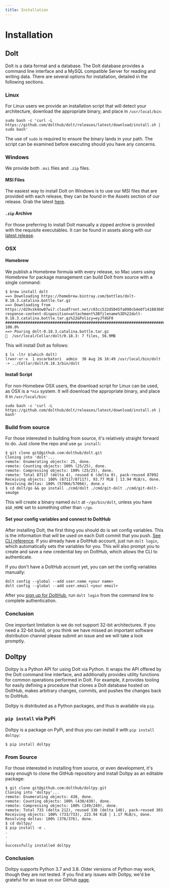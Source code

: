 ```yaml
---
title: Installation
---
```


# Installation

## Dolt

Dolt is a data format and a database. The Dolt database provides a command line interface and a MySQL compatible Server for reading and writing data. There are several options for installation, detailed in the following sections.

### Linux

For Linux users we provide an installation script that will detect your architecture, download the appropriate binary, and place in `/usr/local/bin`:

```text
sudo bash -c 'curl -L https://github.com/dolthub/dolt/releases/latest/download/install.sh | sudo bash'
```

The use of `sudo` is required to ensure the binary lands in your path. The script can be examined before executing should you have any concerns.

### Windows

We provide both `.msi` files and `.zip` files.

#### MSI Files

The easiest way to install Dolt on Windows is to use our MSI files that are provided with each release, they can be found in the Assets section of our release. Grab the latest [here](https://github.com/dolthub/dolt/releases/latest).

#### `.zip` Archive

For those preferring to install Dolt manually a zipped archive is provided with the requisite executables. It can be found in assets along with our [latest release](https://github.com/dolthub/dolt/releases/latest).

### OSX

#### Homebrew

We publish a Homebrew formula with every release, so Mac users using Homebrew for package management can build Dolt from source with a single command:

```text
$ brew install dolt
==> Downloading https://homebrew.bintray.com/bottles/dolt-0.18.3.catalina.bottle.tar.gz
==> Downloading from https://d29vzk4ow07wi7.cloudfront.net/c03cc532d5045fa090cb4e0f141883685de3765bf1d221e400c750b3ae89e328?response-content-disposition=attachment%3Bfilename%3D%22dolt-0.18.3.catalina.bottle.tar.gz%22&Policy=eyJTdGF0
######################################################################## 100.0%
==> Pouring dolt-0.18.3.catalina.bottle.tar.gz
🍺  /usr/local/Cellar/dolt/0.18.3: 7 files, 56.9MB
```

This will install Dolt as follows:

```text
$ ls -ltr $(which dolt)
lrwxr-xr-x  1 oscarbatori  admin  30 Aug 26 16:49 /usr/local/bin/dolt -> ../Cellar/dolt/0.18.3/bin/dolt
```

#### Install Script

For non-Homebew OSX users, the download script for Linux can be used, as OSX is a `*nix` system. It will download the appropriate binary, and place it in `/usr/local/bin`:

```text
sudo bash -c 'curl -L https://github.com/dolthub/dolt/releases/latest/download/install.sh | bash'
```

### Build from source

For those interested in building from source, it's relatively straight forward to do. Just clone the repo and use `go install`:

```text
$ git clone git@github.com:dolthub/dolt.git
Cloning into 'dolt'...
remote: Enumerating objects: 25, done.
remote: Counting objects: 100% (25/25), done.
remote: Compressing objects: 100% (25/25), done.
remote: Total 87117 (delta 4), reused 6 (delta 0), pack-reused 87092
Receiving objects: 100% (87117/87117), 93.77 MiB | 13.94 MiB/s, done.
Resolving deltas: 100% (57066/57066), done.v
$ cd dolt/go && go install ./cmd/dolt ./cmd/git-dolt ./cmd/git-dolt-smudge
```

This will create a binary named `dolt` at `~/go/bin/dolt`, unless you have `$GO_HOME` set to something other than `~/go`.

#### Set your config variables and connect to DoltHub

After installing Dolt, the first thing you should do is set config variables. This is the information that will be used on each Dolt commit that you push. [See CLI reference](../interfaces/cli#dolt-config). If you already have a DoltHub account, just run `dolt login`, which automatically sets the variables for you. This will also prompt you to create and save a new credential key on DoltHub, which allows the CLI to authenticate.

If you don't have a DoltHub account yet, you can set the config variables manually:

```text
dolt config --global --add user.name <your name>
dolt config --global --add user.email <your email>
```

After you [sign up for DoltHub](https://dolthub.com/signin), run `dolt login` from the command line to complete authentication.

### Conclusion

One important limitation is we do not support 32-bit architectures. If you need a 32-bit build, or you think we have missed an important software distribution channel please submit an issue and we will take a look promptly.

## Doltpy

Doltpy is a Python API for using Dolt via Python. It wraps the API offered by the Dolt command line interface, and additionally provides utility functions for common operations performed in Dolt. For example, it provides tooling for easily defining a procedure that clones a Dolt database hosted on DoltHub, makes arbitrary changes, commits, and pushes the changes back to DoltHub.

Doltpy is distributed as a Python packages, and thus is available via `pip`.

### `pip install` via PyPi

Doltpy is a package on PyPi, and thus you can install it with `pip install doltpy`:

```text
$ pip install doltpy
```

### From Source

For those interested in installing from source, or even development, it's easy enough to clone the GitHub repository and install Doltpy as an editable package:

```text
$ git clone git@github.com:dolthub/doltpy.git
Cloning into 'doltpy'...
remote: Enumerating objects: 430, done.
remote: Counting objects: 100% (430/430), done.
remote: Compressing objects: 100% (249/249), done.
remote: Total 733 (delta 212), reused 336 (delta 146), pack-reused 303
Receiving objects: 100% (733/733), 223.94 KiB | 1.17 MiB/s, done.
Resolving deltas: 100% (376/376), done.
$ cd doltpy/
$ pip install -e .
.
.
.
Successfully installed doltpy
```

### Conclusion

Doltpy supports Python 3.7 and 3.8. Older versions of Python may work, though they are not tested. If you find any issues with Doltpy, we'd be grateful for an issue on our GitHub [page](https://github.com/dolthub/doltpy/issues).
